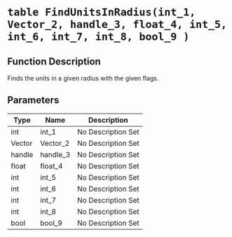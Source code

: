 # `table FindUnitsInRadius(int_1, Vector_2, handle_3, float_4, int_5, int_6, int_7, int_8, bool_9 )`
## Function Description
Finds the units in a given radius with the given flags.
## Parameters
Type|Name|Description
--|--|--
int|int_1|No Description Set
Vector|Vector_2|No Description Set
handle|handle_3|No Description Set
float|float_4|No Description Set
int|int_5|No Description Set
int|int_6|No Description Set
int|int_7|No Description Set
int|int_8|No Description Set
bool|bool_9|No Description Set
